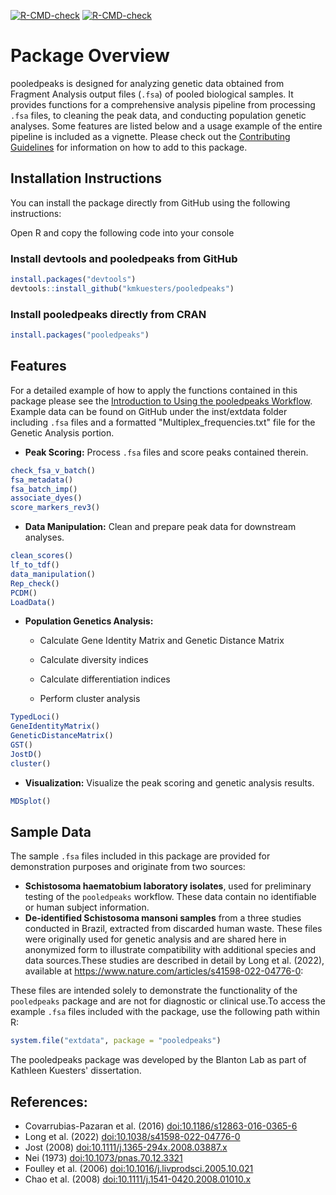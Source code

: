 <!-- badges: start -->
  [![R-CMD-check](https://github.com/kmkuesters/pooledpeaks/actions/workflows/R-CMD-check.yaml/badge.svg)](https://github.com/kmkuesters/pooledpeaks/actions/workflows/R-CMD-check.yaml)
[![R-CMD-check](https://github.com/kmkuesters/pooledpeaks/actions/workflows/R-CMD-check.yaml/badge.svg)](https://github.com/kmkuesters/pooledpeaks/actions/workflows/R-CMD-check.yaml)
<!-- badges: end -->

# Package Overview

pooledpeaks is designed for analyzing genetic data obtained from Fragment
Analysis output files (`.fsa`) of pooled biological samples. It provides functions
for a comprehensive analysis pipeline from processing `.fsa` files, to cleaning
the peak data, and conducting population genetic analyses. Some features are
listed below and a usage example of the entire pipeline is included as a vignette.
Please check out the [Contributing Guidelines](inst/CONTRIBUTING.md) for
information on how to add to this package.

## Installation Instructions

You can install the package directly from GitHub using the following instructions:

Open R and copy the following code into your console

### Install devtools and pooledpeaks from GitHub

``` r
install.packages("devtools")
devtools::install_github("kmkuesters/pooledpeaks")
```



### Install pooledpeaks directly from CRAN

```r
install.packages("pooledpeaks")
```

## Features

For a detailed example of how to apply the functions contained in this package
please see the [Introduction to Using the pooledpeaks
Workflow](https://CRAN.R-project.org/package=pooledpeaks/vignettes/workflow.html).
Example data can be found on GitHub under the inst/extdata folder including `.fsa`
files and a formatted "Multiplex_frequencies.txt" file for the Genetic Analysis
portion.

  * **Peak Scoring:** Process `.fsa` files and score peaks contained therein.

```r
check_fsa_v_batch()
fsa_metadata()
fsa_batch_imp()
associate_dyes()
score_markers_rev3()
```

  * **Data Manipulation:** Clean and prepare peak data for downstream analyses.

```r
clean_scores()
lf_to_tdf()
data_manipulation()
Rep_check()
PCDM()
LoadData()
```

  * **Population Genetics Analysis:**

    * Calculate Gene Identity Matrix and Genetic Distance Matrix

    * Calculate diversity indices

    * Calculate differentiation indices

    * Perform cluster analysis

```r
TypedLoci()
GeneIdentityMatrix()
GeneticDistanceMatrix()
GST()
JostD()
cluster()
```

  * **Visualization:** Visualize the peak scoring and genetic analysis results.

```r
MDSplot()
```

## Sample Data


The sample `.fsa` files included in this package are provided for demonstration
purposes and originate from two sources:

- **Schistosoma haematobium laboratory isolates**, used for preliminary testing
of the `pooledpeaks` workflow. These data contain no identifiable or human
subject information.
- **De-identified Schistosoma mansoni samples** from a three studies conducted in
Brazil, extracted from discarded human waste. These files were originally used
for genetic analysis and are shared here in anonymized form to illustrate
compatibility with additional species and data sources.These studies are
described in detail by Long et al. (2022), available at
https://www.nature.com/articles/s41598-022-04776-0:

These files are intended solely to demonstrate the functionality of the
`pooledpeaks` package and are not for diagnostic or clinical use.To access the
example `.fsa` files included with the package, use the following path within R:

```r
system.file("extdata", package = "pooledpeaks")
```

The pooledpeaks package was developed by the Blanton Lab as part of Kathleen
Kuesters' dissertation.


## References:

* Covarrubias-Pazaran et al. (2016) [doi:10.1186/s12863-016-0365-6](https://doi.org/10.1186/s12863-016-0365-6)
* Long et al. (2022) [doi:10.1038/s41598-022-04776-0](https://doi.org/10.1038/s41598-022-04776-0)
* Jost (2008) [doi:10.1111/j.1365-294x.2008.03887.x](https://doi.org/10.1111/j.1365-294x.2008.03887.x)
* Nei (1973) [doi:10.1073/pnas.70.12.3321](https://doi.org/10.1073/pnas.70.12.3321)
* Foulley et al. (2006) [doi:10.1016/j.livprodsci.2005.10.021](https://doi.org/10.1016/j.livprodsci.2005.10.021)
* Chao et al. (2008) [doi:10.1111/j.1541-0420.2008.01010.x](https://doi.org/10.1111/j.1541-0420.2008.01010.x)
